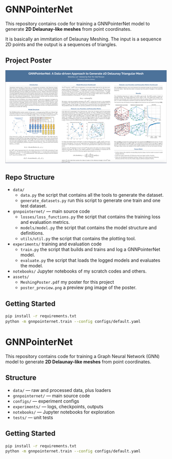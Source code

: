 # GNNPointerNet

This repository contains code for training a GNNPointerNet model 
to generate **2D Delaunay-like meshes** from point coordinates.

It is basically an immitation of Delaunay Meshing. The input is a sequence 2D points and the output is a sequences of triangles. 

## Project Poster
[![Poster Preview](assets/poster_preview.png)](assets/MeshingPoster.pdf)

## Repo Structure
- `data/` 
    - `data.py` the script that contains all the tools to generate the dataset.
    - `generate_datasets.py` run this script to generate one train and one test dataset. 
- `gnnpointernet/` — main source code
    - `losses/loss_functions.py` the script that contains the training loss and evaluation metrics. 
    - `models/model.py` the script that contains the model structure and definitions. 
    - `utils/util.py` the script that contains the plotting tool. 
- `experiments/` training and evaluation code 
    - `train.py` the script that builds and trains and log a GNNPointerNet model.
    - `evaluate.py` the script that loads the logged models and evaluates the model. 
- `notebooks/` Jupyter notebooks of my scratch codes and others. 
- `assets/`
    - `MeshingPoster.pdf` my poster for this project
    - `poster_preview.png` a preview png image of the poster. 

## Getting Started
```bash
pip install -r requirements.txt
python -m gnnpointernet.train --config configs/default.yaml
```

# GNNPointerNet

This repository contains code for training a Graph Neural Network (GNN) model 
to generate **2D Delaunay-like meshes** from point coordinates.

## Structure
- `data/` — raw and processed data, plus loaders
- `gnnpointernet/` — main source code
- `configs/` — experiment configs
- `experiments/` — logs, checkpoints, outputs
- `notebooks/` — Jupyter notebooks for exploration
- `tests/` — unit tests

## Getting Started
```bash
pip install -r requirements.txt
python -m gnnpointernet.train --config configs/default.yaml
```

